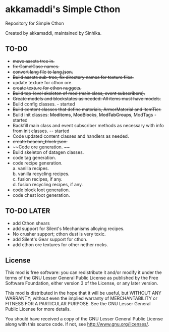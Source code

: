 # akkamaddi's Simple Cthon

Repository for Simple Cthon

Created by akkamaddi, maintained by Sinhika.

TO-DO
-----
* ~~move assets tree in.~~
* ~~fix CamelCase names.~~
* ~~convert lang file to lang.json.~~
* ~~Build assets sub-tree, fix directory names for texture files.~~
* update texture for cthon ore.
* ~~create texture for cthon nuggets.~~
* ~~Build top-level skeleton of mod (main class, event subscribers).~~
* ~~Create models and blockstates as needed. All items must have models.~~
* Build config classes. - started
* ~~Build content classes that define materials, ArmorMaterial and ItemTier.~~
* Build init classes: ~~ModItems~~, ~~ModBlocks~~, ~~ModTabGroups~~, ModTags - started
* Backfill main class and event subscriber methods as necessary with
info from init classes. -- started
* Code updated content classes and handlers as needed.
* ~~create beacon_block json.~~
* ~~Code ore generation. ~~
* Build skeleton of datagen classes.
* code tag generation.
* code recipe generation.  
  	a. vanilla recipes.  
  	b. vanilla recycling recipes.  
  	c. fusion recipes, if any.  
  	d. fusion recycling recipes, if any.  
* code block loot generation.
* code chest loot generation.

TO-DO LATER
-----------
* add Cthon shears
* add support for Silent's Mechanisms alloying recipes. 
* No crusher support; cthon dust is very toxic.
* add Silent's Gear support for cthon.
* add cthon ore textures for other nether rocks.

License
-------
This mod is free software: you can redistribute it and/or modify it under the
terms of the GNU Lesser General Public License as published by the Free
Software Foundation, either version 3 of the License, or any later version.

This mod is distributed in the hope that it will be useful, but WITHOUT ANY
WARRANTY; without even the implied warranty of MERCHANTABILITY or FITNESS FOR A
PARTICULAR PURPOSE.  See the GNU Lesser General Public License for more
details.

You should have received a copy of the GNU Lesser General Public License along
with this source code.  If not, see <http://www.gnu.org/licenses/>.
